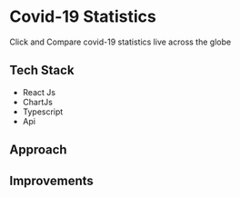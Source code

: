 # Covid-19 Statistics
Click and Compare covid-19 statistics live across the globe 

## Tech Stack
* React Js
* ChartJs
* Typescript
* Api


## Approach



## Improvements



